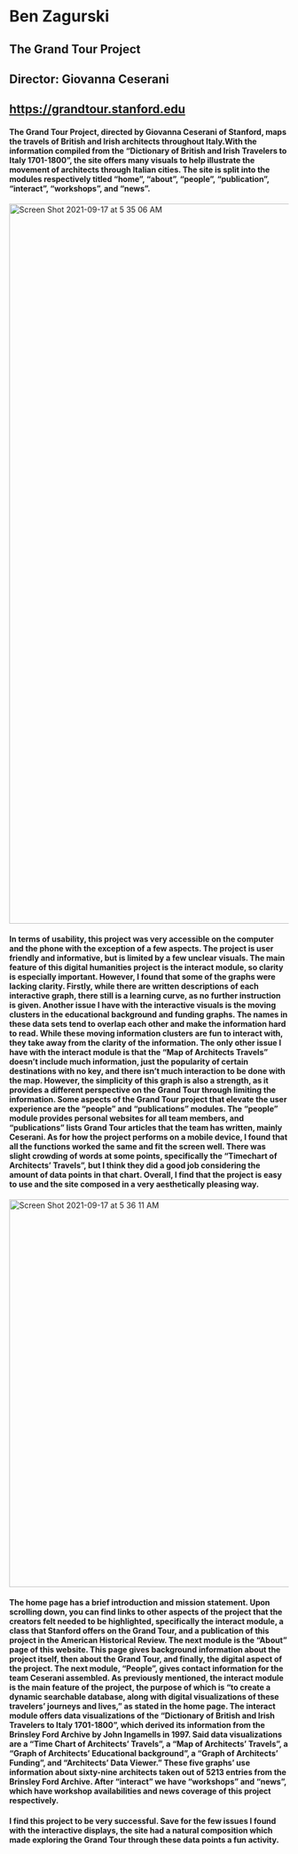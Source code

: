 # Ben Zagurski
## The Grand Tour Project
## Director: Giovanna Ceserani
## https://grandtour.stanford.edu
#### The Grand Tour Project, directed by Giovanna Ceserani of Stanford, maps the travels of British and Irish architects throughout Italy.With the information compiled from the “Dictionary of British and Irish Travelers to Italy 1701-1800”, the site offers many visuals to help illustrate the movement of architects through Italian cities. The site is split into the modules respectively titled “home”, “about”, “people”, “publication”, “interact”, “workshops”, and “news”. 
<img width="1298" alt="Screen Shot 2021-09-17 at 5 35 06 AM" src="https://user-images.githubusercontent.com/90153645/133762498-34062cd8-4e0b-43d2-aa66-f968a23767a4.png">

#### In terms of usability, this project was very accessible on the computer and the phone with the exception of a few aspects. The project is user friendly and informative, but is limited by a few unclear visuals. The main feature of this digital humanities project is the interact module, so clarity is especially important. However, I found that some of the graphs were lacking clarity. Firstly, while there are written descriptions of each interactive graph, there still is a learning curve, as no further instruction is given. Another issue I have with the interactive visuals is the moving clusters in the educational background and funding graphs. The names in these data sets tend to overlap each other and make the information hard to read. While these moving information clusters are fun to interact with, they take away from the clarity of the information. The only other issue I have with the interact module is that the “Map of Architects Travels” doesn’t include much information, just the popularity of certain destinations with no key, and there isn’t much interaction to be done with the map. However, the simplicity of this graph is also a strength, as it provides a different perspective on the Grand Tour through limiting the information. Some aspects of the Grand Tour project that elevate the user experience are the “people” and “publications” modules. The “people” module provides personal websites for all team members, and “publications” lists Grand Tour articles that the team has written, mainly Ceserani. As for how the project performs on a mobile device, I found that all the functions worked the same and fit the screen well. There was slight crowding of words at some points, specifically the “Timechart of Architects’ Travels”, but I think they did a good job considering the amount of data points in that chart. Overall, I find that the project is easy to use and the site composed in a very aesthetically pleasing way.
<img width="699" alt="Screen Shot 2021-09-17 at 5 36 11 AM" src="https://user-images.githubusercontent.com/90153645/133762477-772076da-2874-4b65-b5f4-01ea84b970a4.png">

#### The home page has a brief introduction and mission statement. Upon scrolling down, you can find links to other aspects of the project that the creators felt needed to be highlighted, specifically the interact module, a class that Stanford offers on the Grand Tour, and a publication of this project in the American Historical Review. The next module is the “About” page of this website. This page gives background information about the project itself, then about the Grand Tour, and finally, the digital aspect of the project. The next module, “People”, gives contact information for the team Ceserani assembled. As previously mentioned, the interact module is the main feature of the project, the purpose of which is “to create a dynamic searchable database, along with digital visualizations of these travelers’ journeys and lives,” as stated in the home page. The interact module offers data visualizations of the “Dictionary of British and Irish Travelers to Italy 1701-1800”, which derived its information from the Brinsley Ford Archive by John Ingamells in 1997. Said data visualizations are a “Time Chart of Architects’ Travels”, a “Map of Architects’ Travels”, a “Graph of Architects’ Educational background”, a “Graph of Architects’ Funding”, and “Architects’ Data Viewer.” These five graphs’ use information about sixty-nine architects taken out of 5213 entries from the Brinsley Ford Archive. After “interact” we have “workshops” and “news”, which have workshop availabilities and news coverage of this project respectively.

#### I find this project to be very successful. Save for the few issues I found with the interactive displays, the site had a natural composition which made exploring the Grand Tour through these data points a fun activity.
